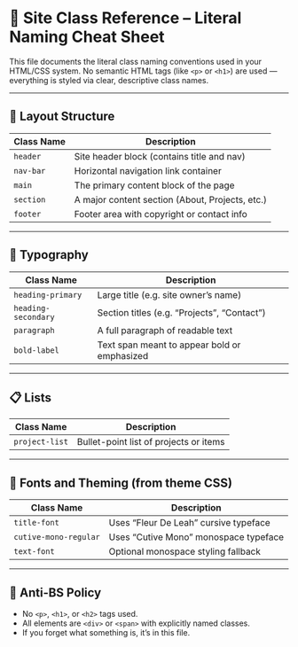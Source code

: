 # 📘 Site Class Reference – Literal Naming Cheat Sheet

This file documents the literal class naming conventions used in your HTML/CSS system. No semantic HTML tags (like `<p>` or `<h1>`) are used — everything is styled via clear, descriptive class names.

---

## 🧱 Layout Structure

| Class Name     | Description                                         |
|----------------|-----------------------------------------------------|
| `header`       | Site header block (contains title and nav)         |
| `nav-bar`      | Horizontal navigation link container               |
| `main`         | The primary content block of the page              |
| `section`      | A major content section (About, Projects, etc.)    |
| `footer`       | Footer area with copyright or contact info         |

---

## 🧾 Typography

| Class Name          | Description                                      |
|---------------------|--------------------------------------------------|
| `heading-primary`   | Large title (e.g. site owner’s name)             |
| `heading-secondary` | Section titles (e.g. “Projects”, “Contact”)      |
| `paragraph`         | A full paragraph of readable text                |
| `bold-label`        | Text span meant to appear bold or emphasized     |

---

## 📋 Lists

| Class Name        | Description                                  |
|-------------------|----------------------------------------------|
| `project-list`    | Bullet-point list of projects or items       |

---

## 🎨 Fonts and Theming (from theme CSS)

| Class Name            | Description                               |
|------------------------|-------------------------------------------|
| `title-font`          | Uses “Fleur De Leah” cursive typeface     |
| `cutive-mono-regular` | Uses “Cutive Mono” monospace typeface     |
| `text-font`           | Optional monospace styling fallback       |

---

## 🛑 Anti-BS Policy

- No `<p>`, `<h1>`, or `<h2>` tags used.
- All elements are `<div>` or `<span>` with explicitly named classes.
- If you forget what something is, it’s in this file.